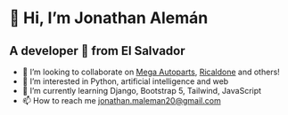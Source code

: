 # 👋 Hi, I’m Jonathan Alemán
## A developer 🚀 from El Salvador

- 💞️ I’m looking to collaborate on [Mega Autoparts](https://www.mega-autoparts.com), [Ricaldone](https://www.ricaldone.edu.sv/) and others!
- 👀 I’m interested in Python, artificial intelligence and web 
- 🌱 I’m currently learning Django, Bootstrap 5, Tailwind, JavaScript
- 📫 How to reach me [jonathan.maleman20@gmail.com](jonathan.maleman20@gmail.com)

<!---
JonathanAleman/JonathanAleman is a ✨ special ✨ repository because its `README.md` (this file) appears on your GitHub profile.
You can click the Preview link to take a look at your changes.
--->
